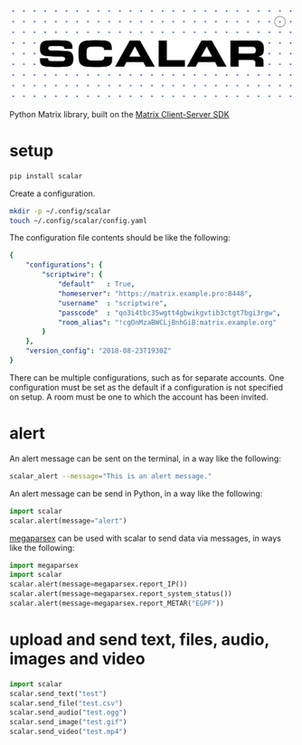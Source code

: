 ![](https://raw.githubusercontent.com/wdbm/scalar/master/media/scalar.png)

Python Matrix library, built on the [Matrix Client-Server SDK](https://github.com/matrix-org/matrix-python-sdk)

# setup

```Bash
pip install scalar
```

Create a configuration.

```Bash
mkdir -p ~/.config/scalar
touch ~/.config/scalar/config.yaml
```

The configuration file contents should be like the following:

```YAML
{
    "configurations": {
        "scriptwire": {
            "default"   : True,
            "homeserver": "https://matrix.example.pro:8448",
            "username"  : "scriptwire",
            "passcode"  : "qo3i4tbc35wgtt4gbwikgvtib3ctgt7bgi3rgw",
            "room_alias": "!cgOnMzaBWCLjBnhGiB:matrix.example.org"
        }
    },
    "version_config": "2018-08-23T1930Z"
}
```

There can be multiple configurations, such as for separate accounts. One configuration must be set as the default if a configuration is not specified on setup. A room must be one to which the account has been invited.

# alert

An alert message can be sent on the terminal, in a way like the following:

```Bash
scalar_alert --message="This is an alert message."
```

An alert message can be send in Python, in a way like the following:

```Python
import scalar
scalar.alert(message="alert")
```

[megaparsex](https://github.com/wdbm/megaparsex) can be used with scalar to send data via messages, in ways like the following:

```Python
import megaparsex
import scalar
scalar.alert(message=megaparsex.report_IP())
scalar.alert(message=megaparsex.report_system_status())
scalar.alert(message=megaparsex.report_METAR("EGPF"))
```

# upload and send text, files, audio, images and video

```Python
import scalar
scalar.send_text("test")
scalar.send_file("test.csv")
scalar.send_audio("test.ogg")
scalar.send_image("test.gif")
scalar.send_video("test.mp4")
```
